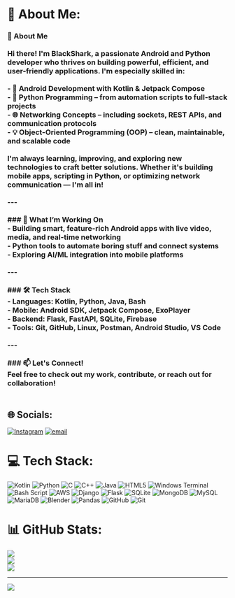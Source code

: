 # 💫 About Me:
### 👋 About Me<br><br>Hi there! I'm **BlackShark**, a passionate Android and Python developer who thrives on building powerful, efficient, and user-friendly applications. I'm especially skilled in:<br><br>- 📱 **Android Development** with Kotlin & Jetpack Compose<br>- 🐍 **Python Programming** – from automation scripts to full-stack projects<br>- 🌐 **Networking Concepts** – including sockets, REST APIs, and communication protocols<br>- 💡 **Object-Oriented Programming (OOP)** – clean, maintainable, and scalable code<br><br>I'm always learning, improving, and exploring new technologies to craft better solutions. Whether it's building mobile apps, scripting in Python, or optimizing network communication — I'm all in!<br><br>---<br><br>### 🚀 What I’m Working On<br>- Building smart, feature-rich Android apps with live video, media, and real-time networking<br>- Python tools to automate boring stuff and connect systems<br>- Exploring AI/ML integration into mobile platforms<br><br>---<br><br>### 🛠️ Tech Stack<br>- **Languages**: Kotlin, Python, Java, Bash<br>- **Mobile**: Android SDK, Jetpack Compose, ExoPlayer<br>- **Backend**: Flask, FastAPI, SQLite, Firebase<br>- **Tools**: Git, GitHub, Linux, Postman, Android Studio, VS Code<br><br>---<br><br>### 📫 Let's Connect!<br>Feel free to check out my work, contribute, or reach out for collaboration!<br><br>


## 🌐 Socials:
[![Instagram](https://img.shields.io/badge/Instagram-%23E4405F.svg?logo=Instagram&logoColor=white)](https://instagram.com/__singh_keshav__) [![email](https://img.shields.io/badge/Email-D14836?logo=gmail&logoColor=white)](mailto:keshavrajbingo@gmail.com) 

# 💻 Tech Stack:
![Kotlin](https://img.shields.io/badge/kotlin-%237F52FF.svg?style=for-the-badge&logo=kotlin&logoColor=white) ![Python](https://img.shields.io/badge/python-3670A0?style=for-the-badge&logo=python&logoColor=ffdd54) ![C](https://img.shields.io/badge/c-%2300599C.svg?style=for-the-badge&logo=c&logoColor=white) ![C++](https://img.shields.io/badge/c++-%2300599C.svg?style=for-the-badge&logo=c%2B%2B&logoColor=white) ![Java](https://img.shields.io/badge/java-%23ED8B00.svg?style=for-the-badge&logo=openjdk&logoColor=white) ![HTML5](https://img.shields.io/badge/html5-%23E34F26.svg?style=for-the-badge&logo=html5&logoColor=white) ![Windows Terminal](https://img.shields.io/badge/Windows%20Terminal-%234D4D4D.svg?style=for-the-badge&logo=windows-terminal&logoColor=white) ![Bash Script](https://img.shields.io/badge/bash_script-%23121011.svg?style=for-the-badge&logo=gnu-bash&logoColor=white) ![AWS](https://img.shields.io/badge/AWS-%23FF9900.svg?style=for-the-badge&logo=amazon-aws&logoColor=white) ![Django](https://img.shields.io/badge/django-%23092E20.svg?style=for-the-badge&logo=django&logoColor=white) ![Flask](https://img.shields.io/badge/flask-%23000.svg?style=for-the-badge&logo=flask&logoColor=white) ![SQLite](https://img.shields.io/badge/sqlite-%2307405e.svg?style=for-the-badge&logo=sqlite&logoColor=white) ![MongoDB](https://img.shields.io/badge/MongoDB-%234ea94b.svg?style=for-the-badge&logo=mongodb&logoColor=white) ![MySQL](https://img.shields.io/badge/mysql-4479A1.svg?style=for-the-badge&logo=mysql&logoColor=white) ![MariaDB](https://img.shields.io/badge/MariaDB-003545?style=for-the-badge&logo=mariadb&logoColor=white) ![Blender](https://img.shields.io/badge/blender-%23F5792A.svg?style=for-the-badge&logo=blender&logoColor=white) ![Pandas](https://img.shields.io/badge/pandas-%23150458.svg?style=for-the-badge&logo=pandas&logoColor=white) ![GitHub](https://img.shields.io/badge/github-%23121011.svg?style=for-the-badge&logo=github&logoColor=white) ![Git](https://img.shields.io/badge/git-%23F05033.svg?style=for-the-badge&logo=git&logoColor=white)
# 📊 GitHub Stats:
![](https://github-readme-stats.vercel.app/api?username=blackshark1213&theme=dark&hide_border=false&include_all_commits=false&count_private=false)<br/>
![](https://nirzak-streak-stats.vercel.app/?user=blackshark1213&theme=dark&hide_border=false)<br/>
![](https://github-readme-stats.vercel.app/api/top-langs/?username=blackshark1213&theme=dark&hide_border=false&include_all_commits=false&count_private=false&layout=compact)

---
[![](https://visitcount.itsvg.in/api?id=blackshark1213&icon=0&color=0)](https://visitcount.itsvg.in)

<!-- Proudly created with GPRM ( https://gprm.itsvg.in ) -->
